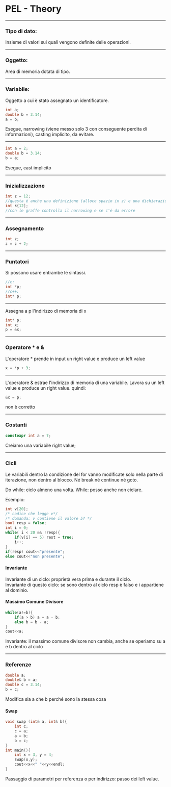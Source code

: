 # PEL - Theory 

---

### Tipo di dato: 
Insieme di valori sui quali vengono definite delle operazioni.

---
### Oggetto: 
Area di memoria dotata di tipo.

---
### Variabile: 
Oggetto a cui è stato assegnato un identificatore.
````c++
int a;
double b = 3.14;
a = b;
````
Esegue, narrowing (viene messo solo 3 con conseguente perdita di informazioni),
casting implicito, da evitare.

---

````c++
int a = 2;
double b = 3.14;
b = a;
````
Esegue, cast implicito

---
### Inizializzazione
````c++
int z = 12; 
//questa è anche una definizione (alloco spazio in z) e una dichiarazione (introduco un nuovo nome)
int k{12]; 
//con le graffe controlla il narrowing e se c'è da errore
````
---
### Assegnamento
````c++
int z;
z = z + 2;
````
---
### Puntatori
Si possono usare entrambe le sintassi.
````c++
//c:
int *p;
//c++: 
int* p;

````
---
Assegna a p l'indirizzo di memoria di x

````c++
int* p;
int x;
p = &x;
````
---
### Operatore * e &
L'operatore * prende in input un right value e produce un left value
````c++
x = *p + 3;
````
---

L'operatore & estrae l'indirizzo di memoria di una variabile.
Lavora su un left  value e produce un right value.
quindi:
````c++
&x = p;
````
non è corretto

---

### Costanti
````c++
constexpr int a = 7;
````
Creiamo una variabile right value;

---

### Cicli
Le variabili dentro la condizione del for vanno modificate solo nella parte di iterazione, non dentro al blocco.
Né break né continue né goto.

Do while: ciclo almeno una volta.
While: posso anche non ciclare.

Esempio:
````c++
int v[20];
/* codice che legge v*/
/* domanda: v contiene il valore 5? */
bool resp = false;
int i = 0;
while( i < 20 && !resp){
	if(v[i] == 5) rest = true;
	i++;
}
if(resp) cout<<"presente";
else cout<<"non presente";
````
#### Invariante
Invariante di un ciclo: proprietà vera prima e durante il ciclo.<br>
Invariante di questo ciclo: se sono dentro al ciclo resp è falso e i appartiene al dominio.

#### Massimo Comune Divisore
````c++
while(a!=b){
    if(a > b) a = a - b;
    else b = b - a;
}
cout<<a;
````
Invariante: il massimo comune divisore non cambia, anche se operiamo su a e b dentro al ciclo

---

### Referenze
````c++
double a;
double& b = a;
double c = 3.14;
b = c;
````
Modifica sia a che b perché sono la stessa cosa

#### Swap
````c++
void swap (int& a, int& b){
    int c;
    c = a;
    a = b;
    b = c;
}
int main(){
    int x = 3, y = 4;
    swap(x,y);
    cout<<x<<" "<<y<<endl;
}
````
Passaggio di parametri per referenza o per indirizzo: passo dei left value.
